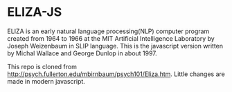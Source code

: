 # ELIZA-JS
ELIZA is an early natural language processing(NLP) computer program created from 1964 to 1966 at the MIT Artificial Intelligence Laboratory by Joseph Weizenbaum in SLIP language. This is the javascript version written by Michal Wallace and George Dunlop in about 1997.

This repo is cloned from http://psych.fullerton.edu/mbirnbaum/psych101/Eliza.htm. Little changes are made in modern javascript.

